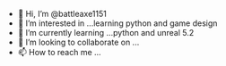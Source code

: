 - 👋 Hi, I’m @battleaxe1151
- 👀 I’m interested in ...learning python and game design
- 🌱 I’m currently learning ...python and unreal 5.2
- 💞️ I’m looking to collaborate on ...
- 📫 How to reach me ...

<!---
battleaxe1151/battleaxe1151 is a ✨ special ✨ repository because its `README.md` (this file) appears on your GitHub profile.
You can click the Preview link to take a look at your changes.
--->
